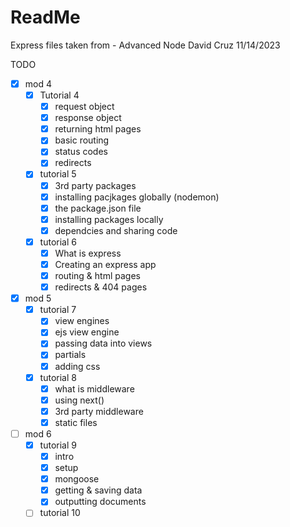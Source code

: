 # ReadMe

Express files taken from - Advanced Node
David Cruz
11/14/2023

TODO

- [x] mod 4
  - [x] Tutorial 4
    - [x] request object
    - [x] response object
    - [x] returning html pages
    - [x] basic routing
    - [x] status codes
    - [x] redirects
  - [x] tutorial 5
    - [x] 3rd party packages
    - [x] installing pacjkages globally (nodemon)
    - [x] the package.json file
    - [x] installing packages locally
    - [x] dependcies and sharing code
  - [x] tutorial 6
    - [x] What is express
    - [x] Creating an express app
    - [x] routing & html pages
    - [x] redirects & 404 pages
- [x] mod 5
  - [x] tutorial 7
    - [x] view engines
    - [x] ejs view engine
    - [x] passing data into views
    - [x] partials
    - [x] adding css
  - [x] tutorial 8
    - [x] what is middleware
    - [x] using next()
    - [x] 3rd party middleware
    - [x] static files
- [ ] mod 6
  - [x] tutorial 9
    - [x] intro
    - [x] setup
    - [x] mongoose
    - [x] getting & saving data
    - [x] outputting documents
  - [ ] tutorial 10
